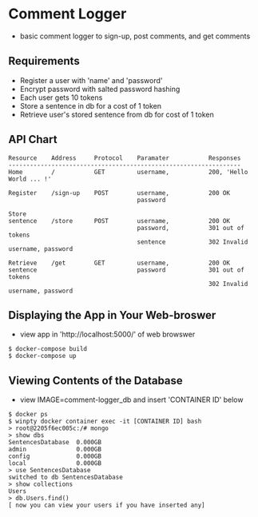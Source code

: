 # Comment Logger
- basic comment logger to sign-up, post comments, and get comments

## Requirements
- Register a user with 'name' and 'password'
- Encrypt password with salted password hashing
- Each user gets 10 tokens
- Store a sentence in db for a cost of 1 token
- Retrieve user's stored sentence from db for cost of 1 token

## API Chart
```console
Resource    Address     Protocol    Paramater           Responses
-----------------------------------------------------------------
Home        /           GET         username,           200, 'Hello World ... !'

Register    /sign-up    POST        username,           200 OK
                                    password

Store
sentence    /store      POST        username,           200 OK
                                    password,           301 out of tokens
                                    sentence            302 Invalid username, password

Retrieve    /get        GET         username,           200 OK
sentence                            password            301 out of tokens
                                                        302 Invalid username, password
```

## Displaying the App in Your Web-broswer
- view app in 'http://localhost:5000/' of web browswer
```console
$ docker-compose build
$ docker-compose up
```

## Viewing Contents of the Database
- view IMAGE=comment-logger_db and insert 'CONTAINER ID' below
```console
$ docker ps
$ winpty docker container exec -it [CONTAINER ID] bash
> root@2205f6ec005c:/# mongo
> show dbs
SentencesDatabase  0.000GB
admin              0.000GB
config             0.000GB
local              0.000GB
> use SentencesDatabase
switched to db SentencesDatabase
> show collections
Users
> db.Users.find()
[ now you can view your users if you have inserted any]
```
